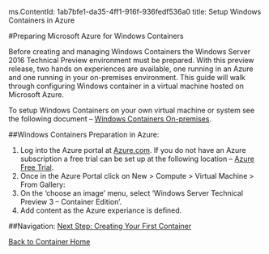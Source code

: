 ﻿ms.ContentId: 1ab7bfe1-da35-4ff1-916f-936fedf536a0
title: Setup Windows Containers in Azure

#Preparing Microsoft Azure for Windows Containers

Before creating and managing Windows Containers the Windows Server 2016 Technical Preview environment must be prepared. With this preview release, two hands on experiences are available, one running in an Azure and one running in your on-premises environment. This guide will walk through configuring Windows container in a virtual machine hosted on Microsoft Azure. 

To setup Windows Containers on your own virtual machine or system see the following document – [Windows Containers On-premises](https://sandboxmsdnworking.redmond.corp.microsoft.com/en-us/virtualization/windowscontainers/quick_start/container_setup).

##Windows Containers Preparation in Azure:

1.	Log into the Azure portal at [Azure.com](http://azure.com). If you do not have an Azure subscription a free trial can be set up at the following location – [Azure Free Trial](https://azure.microsoft.com/en-us/pricing/free-trial/).
2.	Once in the Azure Portal click on New > Compute > Virtual Machine > From Gallery:
3.	On the ‘choose an image’ menu, select ‘Windows Server Technical Preview 3 – Container Edition’.
4. 	Add content as the Azure experiance is defined.

##Navigation:
[Next Step: Creating Your First Container]( https://sandboxmsdnworking.redmond.corp.microsoft.com/en-us/virtualization/windowscontainers/quick_start/hello_world)

[Back to Container Home]( https://sandboxmsdnworking.redmond.corp.microsoft.com/en-us/virtualization/windowscontainers/containers_welcome)
